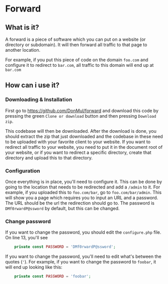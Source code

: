 # Forward
## What is it?
A forward is a piece of software which you can put on a website (or directory or subdomain). It will then forward all
traffic to that page to another location.

For example, if you put this piece of code on the domain `foo.com` and configure it to redirect to `bar.com`, all
traffic to this domain will end up at `bar.com`

## How can i use it?
### Downloading & Installation
First go to https://github.com/DonMul/forward and download this code by pressing the green `Clone or download` button
and then pressing `Download zip`.

This codebase will then be downloaded. After the download is done, you should extract the zip that just downloaded and
the codebase in these need to be uploaded with your favorite client to your website. If you want to redirect all traffic
to your website, you need to put it in the document root of your website, or if you want to redirect a specific 
directory, create that directory and upload this to that directory.

### Configuration
Once everything is in place, you'll need to configure it. This can be done by going to the location that needs to be 
redirected and add a `/admin` to it. For example, if you uploaded this to `foo.com/bar`, go to `foo.com/bar/admin`.
This will show you a page which requires you to input an URL and a password. The URL should be the url the redirection
should go to. The password is `DMf0rwardP@ssword` by default, but this can be changed.

### Change password
If you want to change the password, you should edit the `configure.php` file. On line 13, you'll see 
```php
    private const PASSWORD = 'DMf0rwardP@ssword';
```

If you want to change the password, you'll need to edit what's between the quotes (`'`). For example, if you want to
change the password to `foobar`, it will end up looking like this:
```php
    private const PASSWORD = 'foobar';
```